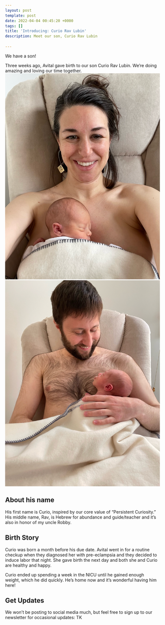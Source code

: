 ```yaml
---
layout: post
template: post
date: 2022-04-04 00:45:20 +0000
tags: []
title: 'Introducing: Curio Rav Lubin'
description: Meet our son, Curio Rav Lubin

---
```

We have a son!

Three weeks ago, Avital gave birth to our son Curio Rav Lubin. We’re doing amazing and loving our time together.![](/images/img_1403.png)![](/images/img_1413.png)

## About his name

His first name is Curio, inspired by our core value of “Persistent Curiosity.” His middle name, Rav, is Hebrew for abundance and guide/teacher and it’s also in honor of my uncle Robby.

## Birth Story

Curio was born a month before his due date. Avital went in for a routine checkup when they diagnosed her with pre-eclampsia and they decided to induce labor that night. She gave birth the next day and both she and Curio are healthy and happy.

Curio ended up spending a week in the NICU until he gained enough weight, which he did quickly. He’s home now and it’s wonderful having him here!

## Get Updates

We won’t be posting to social media much, but feel free to sign up to our newsletter for occasional updates: TK